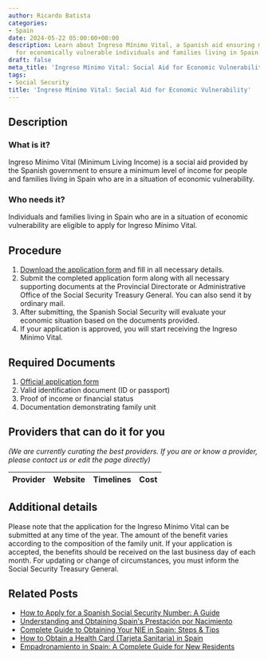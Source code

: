 ```yaml
---
author: Ricardo Batista
categories:
- Spain
date: 2024-05-22 05:00:00+00:00
description: Learn about Ingreso Mínimo Vital, a Spanish aid ensuring minimum income
  for economically vulnerable individuals and families living in Spain. Apply anytime.
draft: false
meta_title: 'Ingreso Mínimo Vital: Social Aid for Economic Vulnerability'
tags:
- Social Security
title: 'Ingreso Mínimo Vital: Social Aid for Economic Vulnerability'
---
```


## Description

### What is it?

Ingreso Mínimo Vital (Minimum Living Income) is a social aid provided by the Spanish government to ensure a minimum level of income for people and families living in Spain who are in a situation of economic vulnerability.

### Who needs it?

Individuals and families living in Spain who are in a situation of economic vulnerability are eligible to apply for Ingreso Mínimo Vital.

## Procedure

1. [Download the application form](https://www.seg-social.es/wps/portal/wss/internet/Trabajadores/PrestacionesPensionesTrabajadores/10957/53007) and fill in all necessary details.
2. Submit the completed application form along with all necessary supporting documents at the Provincial Directorate or Administrative Office of the Social Security Treasury General. You can also send it by ordinary mail.
3. After submitting, the Spanish Social Security will evaluate your economic situation based on the documents provided.
4. If your application is approved, you will start receiving the Ingreso Mínimo Vital.

## Required Documents

1. [Official application form](https://www.seg-social.es/wps/portal/wss/internet/Trabajadores/PrestacionesPensionesTrabajadores/10957/53007)
2. Valid identification document (ID or passport)
3. Proof of income or financial status
4. Documentation demonstrating family unit

## Providers that can do it for you

_(We are currently curating the best providers. If you are or know a provider, please contact us or edit the page directly)_

| Provider        |     Website     |     Timelines    |       Cost      |
| :-------------: | :-------------: |  :-------------: | :-------------: |

## Additional details

Please note that the application for the Ingreso Mínimo Vital can be submitted at any time of the year. The amount of the benefit varies according to the composition of the family unit. If your application is accepted, the benefits should be received on the last business day of each month. For updating or change of circumstances, you must inform the Social Security Treasury General.


## Related Posts

- [How to Apply for a Spanish Social Security Number: A Guide](https://tramitit.com/guides/spain/social_security_number/)
- [Understanding and Obtaining Spain's Prestación por Nacimiento](https://tramitit.com/guides/spain/birth_benefit/)
- [Complete Guide to Obtaining Your NIE in Spain: Steps & Tips](https://tramitit.com/guides/spain/nie_application/)
- [How to Obtain a Health Card (Tarjeta Sanitaria) in Spain](https://tramitit.com/guides/spain/health_card_application/)
- [Empadronamiento in Spain: A Complete Guide for New Residents](https://tramitit.com/guides/spain/municipal_registration/)
